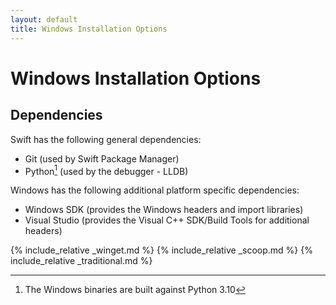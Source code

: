 ```yaml
---
layout: default
title: Windows Installation Options
---
```


# Windows Installation Options

## Dependencies

Swift has the following general dependencies:

- Git (used by Swift Package Manager)
- Python[^1] (used by the debugger - LLDB)

[^1]: The Windows binaries are built against Python 3.10

Windows has the following additional platform specific dependencies:

- Windows SDK (provides the Windows headers and import libraries)
- Visual Studio (provides the Visual C++ SDK/Build Tools for additional headers)

{% include_relative _winget.md %}
{% include_relative _scoop.md %}
{% include_relative _traditional.md %}

